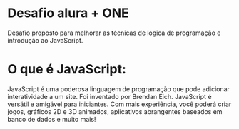 # Desafio alura + ONE

Desafio proposto para melhorar as técnicas de logica de programação e introdução ao JavaScript.

# O que é JavaScript: 

JavaScript é uma poderosa linguagem de programação que pode adicionar interatividade a um site. Foi inventado por Brendan Eich. JavaScript é versátil e amigável para iniciantes. Com mais experiência, você poderá criar jogos, gráficos 2D e 3D animados, aplicativos abrangentes baseados em banco de dados e muito mais!